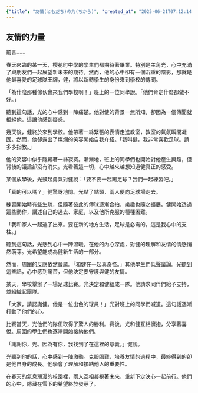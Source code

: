 ```yaml
---
{"title": "友情(ともだち)の力(ちから)", "created_at": "2025-06-21T07:12:14.844755+09:00"}
---
```


## 友情的力量

前言……

春天來臨的某一天，櫻花町中學的學生們都期待著畢業。特別是主角光，心中充滿了與朋友們一起展望新未來的期待。然而，他的心中卻有一個沉重的陰影，那就是他最喜愛的足球隊王牌，健，將以新轉學生的身份來到學校的傳聞。

「為什麼那種傢伙會來我們學校啊！」班上的一位同學說。「他們肯定什麼都做不好。」

聽到這句話，光的心中感到一陣痛楚。他對健的背景一無所知，卻因為一個傳聞就拒絕他，這讓他感到疑惑。

幾天後，健終於來到學校。他帶著一絲緊張的表情走進教室，教室的氣氛瞬間凝固。然而，他卻露出了燦爛的笑容開始自我介紹。「我叫健，我非常喜歡足球。請多多指教。」

他的笑容中似乎隱藏著一絲寂寞。漸漸地，班上的同學們也開始對他產生興趣，但背後的議論卻沒有消失。光看著這一切，心中越來越想知道健真正的感受。

某個放學後，光鼓起勇氣對健說：「要不要一起踢足球？我們一起練習吧。」

「真的可以嗎？」健驚訝地問。光點了點頭，兩人便向足球場走去。

練習開始時有些生疏，但隨著彼此的傳球逐漸合拍，樂趣也隨之擴展。健開始透過這些動作，講述自己的過去、家庭，以及他所克服的種種困難。

「我和家人一起逃了出來。要在新的地方生活，足球是必需的。這是我心中的支柱。」

聽到這句話，光感到心中一陣溫暖。在他的內心深處，對健的理解和友情的情感悄然萌芽。光希望能成為健新生活的一部分。

然而，周圍的反應依然嚴厲。「和健在一起真奇怪。」其他學生們低聲議論。光聽到這些話，心中感到痛苦，但他決定要守護與健的友情。

某天，學校舉辦了一場足球比賽。光決定和健組成一隊。他請求同伴們給予支持，並組織起團隊。

「大家，請認識健。他是一位出色的球員！」光對班上的同學們喊道。這句話逐漸打動了他們的心。

比賽當天，光他們的隊伍取得了驚人的勝利。賽後，光和健互相擁抱，分享著喜悅。周圍的學生們也逐漸開始接納他們。

「謝謝你，光。因為有你，我找到了在這裡的意義。」健說。

光聽到他的話，心中感到一陣激動。克服困難，培養友情的過程中，最終得到的卻是他自身的成長。他學會了理解和接納他人的重要性。

在春天的氣息瀰漫的校園裡，兩人互相凝視著未來，重新下定決心一起前行。他們的心中，隱藏在雪下的希望終於發芽了。
